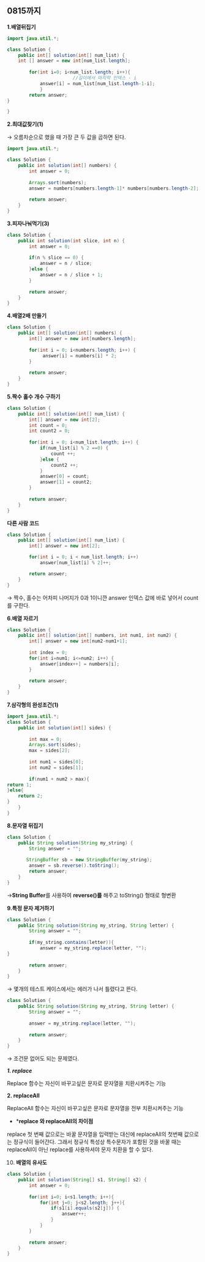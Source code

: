 ## 0815까지

**1.배열뒤집기**

```java
import java.util.*;

class Solution {
    public int[] solution(int[] num_list) {
    int [] answer = new int[num_list.length];
    
        for(int i=0; i<num_list.length; i++){
						//길이에서 마지막 인덱스 - i
            answer[i] = num_list[num_list.length-1-i];
            }
        return answer;
}

}
```

**2.최대값찾기(1)**

→ 오름차순으로 했을 때 가장 큰 두 값을 곱하면 된다.

```java
import java.util.*;

class Solution {
    public int solution(int[] numbers) {
        int answer = 0;
        
        Arrays.sort(numbers);
        answer = numbers[numbers.length-1]* numbers[numbers.length-2];
        
        return answer;
    }
}
```

**3.피자나눠먹기(3)**

```java
class Solution {
    public int solution(int slice, int n) {
        int answer = 0;
        
        if(n % slice == 0) {
            answer = n / slice;
        }else {
            answer = n / slice + 1;
        }
        
        return answer;
    }
}
```

**4.배열2배 만들기**

```java
class Solution {
    public int[] solution(int[] numbers) {
        int[] answer = new int[numbers.length];
        
        for(int i = 0; i<numbers.length; i++) {
             answer[i] = numbers[i] * 2;
        }
        
        return answer;
    }
}
```

**5.짝수 홀수 개수 구하기**

```java
class Solution {
    public int[] solution(int[] num_list) {
        int[] answer = new int[2];
        int count = 0;
        int count2 = 0;
        
        for(int i = 0; i<num_list.length; i++) {
            if(num_list[i] % 2 ==0) {
                count ++;
            }else {
                count2 ++;
            }
            answer[0] = count;
            answer[1] = count2;
        }
        
        return answer;
    }
}
```

**다른 사람 코드**

```java
class Solution {
    public int[] solution(int[] num_list) {
        int[] answer = new int[2];

        for(int i = 0; i < num_list.length; i++)
            answer[num_list[i] % 2]++;

        return answer;
    }
}
```

→ 짝수, 홀수는 어차피 나머지가 0과 1이니깐 answer 인덱스 값에 바로 넣어서 count를 구한다.

**6.배열 자르기**

```java
class Solution {
    public int[] solution(int[] numbers, int num1, int num2) {
        int[] answer = new int[num2-num1+1];
        
        int index = 0;
        for(int i=num1; i<=num2; i++) {
            answer[index++] = numbers[i];
        }
        
        return answer;
    }
}
```

**7.삼각형의 완성조건(1)**

```java
import java.util.*;
class Solution {
    public int solution(int[] sides) {
        
        int max = 0;
        Arrays.sort(sides);
        max = sides[2];
        
        int num1 = sides[0];
        int num2 = sides[1];
        
        if(num1 + num2 > max){
return 1;
}else{
    return 2;
}
    }
}
```

**8.문자열 뒤집기**

```java
class Solution {
    public String solution(String my_string) {
        String answer = "";
        
       StringBuffer sb = new StringBuffer(my_string);
        answer = sb.reverse().toString();
        return answer;
    }
}
```

→**String Buffer**를 사용하여 **reverse()를** 해주고 toString() 형태로 형변환

**9.특정 문자 제거하기**

```java
class Solution {
    public String solution(String my_string, String letter) {
        String answer = "";
        
        if(my_string.contains(letter)){
            answer = my_string.replace(letter, "");
}
        
        return answer;
    }
}
```

→ 몇개의 테스트 케이스에서는 에러가 나서 틀렸다고 뜬다.

```java
class Solution {
    public String solution(String my_string, String letter) {
        String answer = "";
        
        answer = my_string.replace(letter, "");
        
        return answer;
    }
}
```

→ 조건문 없어도 되는 문제였다.

***1. replace***

Replace 함수는 자신이 바꾸고싶은 문자로 문자열을 치환시켜주는 기능

**2. replaceAll**

ReplaceAll 함수는 자신이 바꾸고싶은 문자로 문자열을 전부 치환시켜주는 기능

- ***replace 와 replaceAll의 차이점**

replace 첫 번째 값으로는 바꿀 문자열을 입력받는 대신에 replaceAll의 첫번째 값으로는 정규식이 들어간다. 그래서 정규식 특성상 특수문자가 포함된 것을 바꿀 때는 replaceAll이 아닌 replace를 사용하셔야 문자 치환을 할 수 있다.

10. **배열의 유사도**

```java
class Solution {
    public int solution(String[] s1, String[] s2) {
        int answer = 0;
        
        for(int i=0; i<s1.length; i++){
            for(int j=0; j<s2.length; j++){
                if(s1[i].equals(s2[j])) {
                    answer++;
                }
            }
        }
        
        return answer;
    }
}
```
